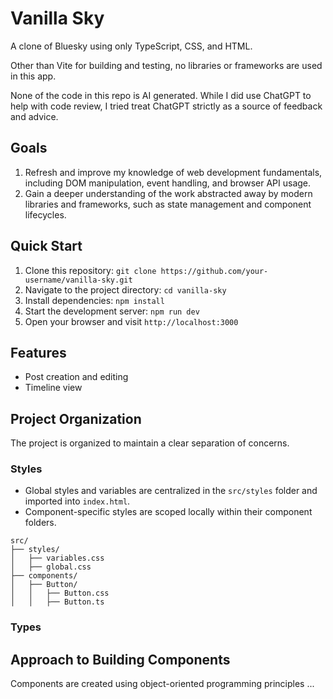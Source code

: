 # Vanilla Sky

A clone of Bluesky using only TypeScript, CSS, and HTML.

Other than Vite for building and testing, no libraries or frameworks are used in this app.

None of the code in this repo is AI generated. While I did use ChatGPT to help with code review, I tried treat ChatGPT strictly as a source of feedback and advice.

## Goals

1. Refresh and improve my knowledge of web development fundamentals, including DOM manipulation, event handling, and browser API usage.
2. Gain a deeper understanding of the work abstracted away by modern libraries and frameworks, such as state management and component lifecycles.

## Quick Start

1. Clone this repository: `git clone https://github.com/your-username/vanilla-sky.git`
2. Navigate to the project directory: `cd vanilla-sky`
3. Install dependencies: `npm install`
4. Start the development server: `npm run dev`
5. Open your browser and visit `http://localhost:3000`

## Features

- Post creation and editing
- Timeline view

## Project Organization

The project is organized to maintain a clear separation of concerns.

### Styles

- Global styles and variables are centralized in the `src/styles` folder and imported into `index.html`.
- Component-specific styles are scoped locally within their component folders.

```plaintext
src/
├── styles/
│   ├── variables.css
│   ├── global.css
├── components/
│   ├── Button/
│   │   ├── Button.css
│   │   ├── Button.ts
```

### Types

## Approach to Building Components

Components are created using object-oriented programming principles ...
